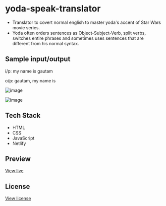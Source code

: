 # yoda-speak-translator

* Translator to covert normal english to master yoda's accent of Star Wars movie series.
* Yoda often orders sentences as Object-Subject-Verb, split verbs, switches entire phrases and sometimes uses sentences that are different from his normal syntax.

## Sample input/output

i/p: my name is gautam

o/p: gautam, my name is

![image](https://user-images.githubusercontent.com/27736288/208899757-65a7bcb4-6855-4dc2-8eea-cca7320b1465.png)

![image](https://user-images.githubusercontent.com/27736288/208899827-78d4e1a0-2a39-4c25-94a5-d9fc9dba6922.png)

## Tech Stack

* HTML
* CSS
* JavaScript
* Netlify

## Preview

[View live](https://yoda-translator-gautam-balamurali.netlify.app/)

## License

[View license](https://github.com/gautam-balamurali/yoda-speak-translator/blob/main/LICENSE.md)
